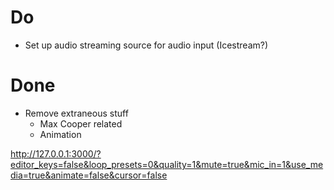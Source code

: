 # Do

- Set up audio streaming source for audio input (Icestream?)

# Done

- Remove extraneous stuff
    - Max Cooper related
    - Animation

http://127.0.0.1:3000/?editor_keys=false&loop_presets=0&quality=1&mute=true&mic_in=1&use_media=true&animate=false&cursor=false
